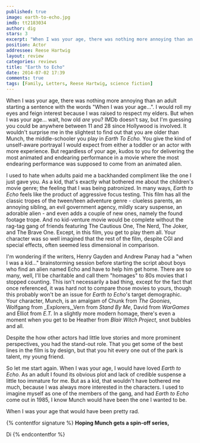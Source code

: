 ```yaml
---
published: true
image: earth-to-echo.jpg
imdb: tt2183034
author: dig
stars: 3
excerpt: "When I was your age, there was nothing more annoying than an adult starting a sentence with the words \"When I was your age\"."
position: Actor
addressee: Reese Hartwig
layout: review
categories: reviews
title: "Earth to Echo"
date: 2014-07-02 17:39
comments: true
tags: [Family, Letters, Reese Hartwig, science fiction]
---
```

When I was your age, there was nothing more annoying than an adult starting a sentence with the words "When I was your age…". I would roll my eyes and feign interest because I was raised to respect my elders. But when I was your age… wait, how old _are_ you? IMDb doesn't say, but I'm guessing you could be anywhere between 11 and 28 since Hollywood is involved. It wouldn't surprise me in the slightest to find out that you are older than Munch, the middle-schooler you play in _Earth To Echo._ You give the kind of unself-aware portrayal I would expect from either a toddler or an actor with more experience. But regardless of your age, kudos to you for delivering the most animated and endearing performance in a movie where the most endearing performance was supposed to come from an animated alien. 

I used to hate when adults paid me a backhanded compliment like the one I just gave you. As a kid, that's exactly what bothered me about the children's movie genre; the feeling that I was being patronized. In many ways, _Earth to Echo_ feels like the product of aggressive focus testing. This film has all the classic tropes of the tween/teen adventure genre - clueless parents, an annoying sibling, an evil government agency, mildly scary suspense, an adorable alien - and even adds a couple of new ones, namely the found footage trope. And no kid-venture movie would be complete without the rag-tag gang of friends featuring The Cautious One, The Nerd, The Joker, and The Brave One. Except, in this film, you get to play them all. Your character was so well imagined that the rest of the film, despite CGI and special effects, often seemed less dimensional in comparison.

I'm wondering if the writers, Henry Gayden and Andrew Panay had a "when I was a kid…" brainstorming session before starting the script about boys who find an alien named Echo and have to help him get home. There are so many, well, I'll be charitable and call them "homages" to 80s movies that I stopped counting. This isn't necessarily a bad thing, except for the fact that once referenced, it was hard not to compare those movies to yours, though this probably won't be an issue for _Earth to Echo_'s target demographic. Your character, Munch, is an amalgam of Chunk from _The Goonies_, Wolfgang from _Explorers,_Vern from _Stand By Me_, David from _WarGames_ and Elliot from _E.T._ In a slightly more modern homage, there's even a moment when you get to be Heather from _Blair Witch Project_, snot bubbles and all. 

Despite the how other actors had little love stories and more prominent perspectives, you had the stand-out role. That you get some of the best lines in the film is by design, but that you hit every one out of the park is talent, my young friend. 

So let me start again. When I was your age, I would have loved _Earth to Echo_. As an adult I found its obvious plot and lack of credible suspense a little too immature for me. But as a kid, that wouldn't have bothered me much, because I was always more interested in the characters. I used to  imagine myself as one of the members of the gang, and had _Earth to Echo_ come out in 1985, I know Munch would have been the one I wanted to be. 

When I was your age that would have been pretty rad.

{% contentfor signature %}
**Hoping Munch gets a spin-off series,**

Di
{% endcontentfor %}